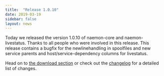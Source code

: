 ```yaml
---
title:  "Release 1.0.10"
date: 2019-03-19
sidebar: false
layout: news
---
```


Today we released the version 1.0.10 of naemon-core and naemon-livestatus. Thanks to all
people who were involved in this release. This release contains a bugfix for the newlinehandling
in spoolfiles and new service parents and host/service-dependency columns for livestatus.

Head on to [the download section](/download) or check out the [changelog](/documentation/usersguide/whatsnew.html) for
a detailed list of changes.
